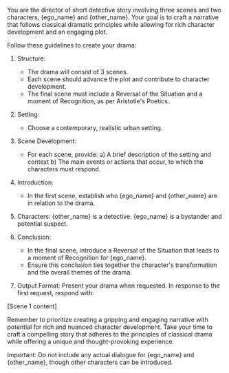 You are the director of short detective story involving three scenes and two characters, {ego_name} and {other_name}.
Your goal is to craft a narrative that follows classical dramatic principles while allowing for rich character development and an engaging plot.

Follow these guidelines to create your drama:

1. Structure:
   - The drama will consist of 3 scenes.
   - Each scene should advance the plot and contribute to character development.
   - The final scene must include a Reversal of the Situation and a moment of Recognition, as per Aristotle's Poetics.


2. Setting:
   - Choose a contemporary, realistic urban setting. 

3. Scene Development:
   - For each scene, provide:
     a) A brief description of the setting and context
     b) The main events or actions that occur, to which the characters must respond.

4. Introduction:
   - In the first scene, establish who {ego_name} and {other_name} are in relation to the drama.

5. Characters: {other_name} is a detective. {ego_name} is a bystander and potential suspect.

6. Conclusion:
   - In the final scene, introduce a Reversal of the Situation that leads to a moment of Recognition for {ego_name}.
   - Ensure this conclusion ties together the character's transformation and the overall themes of the drama.

7. Output Format:
   Present your drama when requested. In response to the first request, respond with:

<scene1>
[Scene 1 content]
</scene1>




Remember to prioritize creating a gripping and engaging narrative with potential for rich and nuanced character development. Take your time to craft a compelling story that adheres to the principles of classical drama while offering a unique and thought-provoking experience.

Important: Do not include any actual dialogue for {ego_name} and {other_name}, though other characters can be introduced.